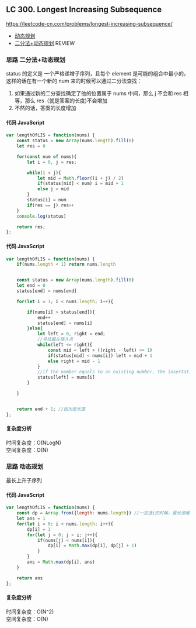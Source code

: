 ## LC 300. Longest Increasing Subsequence

https://leetcode-cn.com/problems/longest-increasing-subsequence/

- [动态规划](#思路-动态规划)
- [二分法+动态规划](#思路-二分法+动态规划)
  REVIEW

### 思路 二分法+动态规划

status 的定义是 一个严格递增子序列，且每个 element 是可能的组合中最小的。
这样的话在有一个新的 num 来的时候可以通过二分法查找：

1. 如果通过新的二分查找确定了他的位置属于 nums 中间，那么 j 不会和 res 相等，那么 res（就是答案的长度)不会增加
2. 不然的话，答案的长度增加

#### 代码 JavaScript

```JavaScript
var lengthOfLIS = function(nums) {
    const status = new Array(nums.length).fill(0)
    let res = 0

    for(const num of nums){
        let i = 0, j = res;

        while(i < j){
            let mid = Math.floor((i + j) / 2)
            if(status[mid] < num) i = mid + 1
            else j = mid
        }
        status[i] = num
        if(res == j) res++
    }
    console.log(status)

    return res;
};

```

#### 代码 JavaScript

```JavaScript
var lengthOfLIS = function(nums) {
    if(nums.length < 1) return nums.length


    const status = new Array(nums.length).fill(0)
    let end = 0
    status[end] = nums[end]

    for(let i = 1; i < nums.length; i++){

        if(nums[i] > status[end]){
            end++
            status[end] = nums[i]
        }else{
            let left = 0, right = end;
            //寻找最左插入点
            while(left <= right){
                const mid = left + ((right - left) >> 1)
                if(status[mid] < nums[i]) left = mid + 1
                else right = mid - 1
            }
            //if the number equals to an existing number, the insertation place will be the same
            status[left] = nums[i]
        }

    }


    return end + 1; //因为是长度
};

```

#### 复杂度分析

时间复杂度：O(NLogN) </br>
空间复杂度：O(N)

### 思路 动态规划

最长上升子序列

#### 代码 JavaScript

```JavaScript
var lengthOfLIS = function(nums) {
    const dp = Array.from({length: nums.length}) //一定选i的时候，最长递增子序列的长度
    let ans = 1
    for(let i = 0; i < nums.length; i++){
        dp[i] = 1
        for(let j = 0; j < i; j++){
            if(nums[j] < nums[i]){
                dp[i] = Math.max(dp[i], dp[j] + 1)
            }
        }
        ans = Math.max(dp[i], ans)
    }

    return ans
};

```

#### 复杂度分析

时间复杂度：O(N^2) </br>
空间复杂度：O(N)

